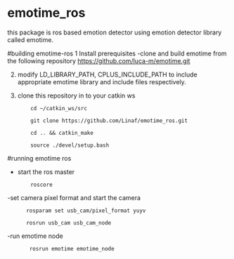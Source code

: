 # emotime_ros
this package is ros based emotion detector using emotion detector library called emotime.

#building emotime-ros
1 Install prerequisites
-clone and build emotime from the following repository
https://github.com/luca-m/emotime.git 

2. modify LD_LIBRARY_PATH, CPLUS_INCLUDE_PATH to include appropriate emotime library and include files respectively.

3. clone this repository in to your catkin ws

           cd ~/catkin_ws/src
          
           git clone https://github.com/Linaf/emotime_ros.git
           
           cd .. && catkin_make
          
           source ./devel/setup.bash 

#running emotime ros
- start the ros master

          roscore

 -set camera pixel format and start the camera

          rosparam set usb_cam/pixel_format yuyv
 
          rosrun usb_cam usb_cam_node
 
 -run emotime node

           rosrun emotime emotime_node

